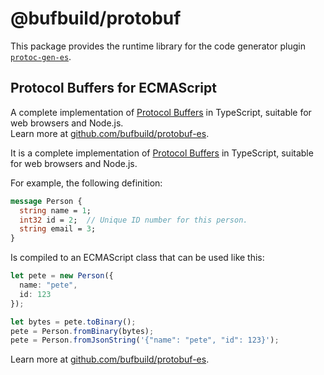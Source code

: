 # @bufbuild/protobuf

This package provides the runtime library for the code generator plugin
[`protoc-gen-es`](https://github.com/bufbuild/packages/protoc-gen-es).

## Protocol Buffers for ECMAScript

A complete implementation of [Protocol Buffers](https://developers.google.com/protocol-buffers)
in TypeScript, suitable for web browsers and Node.js.  
Learn more at [github.com/bufbuild/protobuf-es](https://github.com/bufbuild/protobuf-es).


It is a complete implementation of [Protocol Buffers](https://developers.google.com/protocol-buffers) 
in TypeScript, suitable for web browsers and Node.js.

For example, the following definition:

```protobuf
message Person {
  string name = 1;
  int32 id = 2;  // Unique ID number for this person.
  string email = 3;
}
```

Is compiled to an ECMAScript class that can be used like this:

```typescript
let pete = new Person({
  name: "pete",
  id: 123
});

let bytes = pete.toBinary();
pete = Person.fromBinary(bytes);
pete = Person.fromJsonString('{"name": "pete", "id": 123}');
```

Learn more at [github.com/bufbuild/protobuf-es](https://github.com/bufbuild/protobuf-es).
